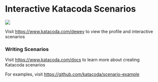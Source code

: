 # Interactive Katacoda Scenarios

[![](http://shields.katacoda.com/katacoda/dewey/count.svg)](https://www.katacoda.com/dewey "Get your profile on Katacoda.com")

Visit https://www.katacoda.com/dewey to view the profile and interactive scenarios

### Writing Scenarios
Visit https://www.katacoda.com/docs to learn more about creating Katacoda scenarios

For examples, visit https://github.com/katacoda/scenario-example
